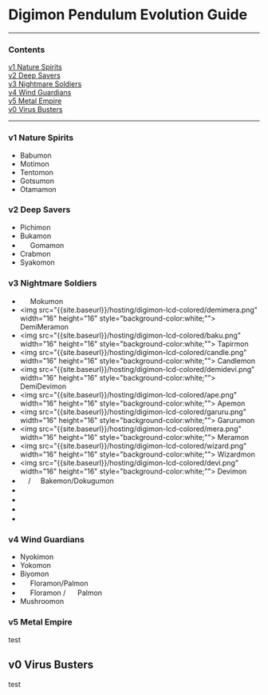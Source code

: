 # Digimon Pendulum Evolution Guide
-----
### Contents

[v1 Nature Spirits](#v1-nature-spirits)  
[v2 Deep Savers](#v2-deep-savers)  
[v3 Nightmare Soldiers](#v3-nightmare-soldiers)  
[v4 Wind Guardians](#v4-wind-guardians)  
[v5 Metal Empire](#v5-metal-empire)  
[v0 Virus Busters](#v0-virus-busters)  

-----

### v1 Nature Spirits

- Babumon
- Motimon
- Tentomon
- Gotsumon
- Otamamon

### v2 Deep Savers

- Pichimon
- Bukamon
- <img src="{{site.baseurl}}/hosting/digimon-lcd-colored/goma.png" width="16" height="16"> Gomamon
- Crabmon
- Syakomon

### v3 Nightmare Soldiers

- <img src="{{site.baseurl}}/hosting/digimon-lcd-colored/moku.png" width="16" height="16" style="background-color:white;"> Mokumon
- <img src="{{site.baseurl}}/hosting/digimon-lcd-colored/demimera.png" width="16" height="16" style="background-color:white;""> DemiMeramon
- <img src="{{site.baseurl}}/hosting/digimon-lcd-colored/baku.png" width="16" height="16" style="background-color:white;""> Tapirmon
- <img src="{{site.baseurl}}/hosting/digimon-lcd-colored/candle.png" width="16" height="16" style="background-color:white;""> Candlemon
- <img src="{{site.baseurl}}/hosting/digimon-lcd-colored/demidevi.png" width="16" height="16" style="background-color:white;""> DemiDevimon
- <img src="{{site.baseurl}}/hosting/digimon-lcd-colored/ape.png" width="16" height="16" style="background-color:white;""> Apemon
- <img src="{{site.baseurl}}/hosting/digimon-lcd-colored/garuru.png" width="16" height="16" style="background-color:white;""> Garurumon
- <img src="{{site.baseurl}}/hosting/digimon-lcd-colored/mera.png" width="16" height="16" style="background-color:white;""> Meramon
- <img src="{{site.baseurl}}/hosting/digimon-lcd-colored/wizard.png" width="16" height="16" style="background-color:white;""> Wizardmon
- <img src="{{site.baseurl}}/hosting/digimon-lcd-colored/devi.png" width="16" height="16" style="background-color:white;""> Devimon
- <img src="{{site.baseurl}}/hosting/digimon-lcd-colored/bake.png" width="16" height="16">/<img src="{{site.baseurl}}/hosting/digimon-lcd-colored/dokugu.png" width="16" height="16"> Bakemon/Dokugumon
- <img src="{{site.baseurl}}/hosting/digimon-lcd-colored/.png" width="16" height="16">
- <img src="{{site.baseurl}}/hosting/digimon-lcd-colored/.png" width="16" height="16">
- <img src="{{site.baseurl}}/hosting/digimon-lcd-colored/.png" width="16" height="16">
- <img src="{{site.baseurl}}/hosting/digimon-lcd-colored/.png" width="16" height="16">

### v4 Wind Guardians

- Nyokimon
- Yokomon
- Biyomon
- <img src="{{site.baseurl}}/hosting/digimon-lcd-colored/flora.png" width="16" height="16"> Floramon/Palmon <img src="{{site.baseurl}}/hosting/digimon-lcd-colored/pal.png" width="16" height="16">
- <img src="{{site.baseurl}}/hosting/digimon-lcd-colored/flora.png" width="16" height="16"> Floramon / <img src="{{site.baseurl}}/hosting/digimon-lcd-colored/pal.png" width="16" height="16"> Palmon
- Mushroomon

### v5 Metal Empire

test

## v0 Virus Busters

test
